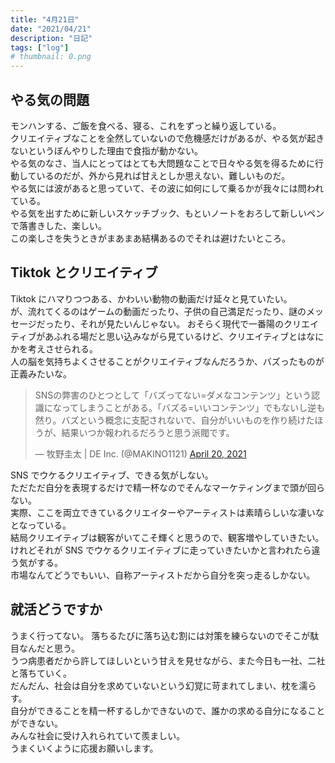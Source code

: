 ```yaml
---
title: "4月21日"
date: "2021/04/21"
description: "日記"
tags: ["log"]
# thumbnail: 0.png
---
```


## やる気の問題

モンハンする、ご飯を食べる、寝る、これをずっと繰り返している。  
クリエイティブなことを全然していないので危機感だけがあるが、やる気が起きないというぼんやりした理由で食指が動かない。  
やる気のなさ、当人にとってはとても大問題なことで日々やる気を得るために行動しているのだが、外から見れば甘えとしか思えない、難しいものだ。  
やる気には波があると思っていて、その波に如何にして乗るかが我々には問われている。  
やる気を出すために新しいスケッチブック、もといノートをおろして新しいペンで落書きした、楽しい。  
この楽しさを失うときがまあまあ結構あるのでそれは避けたいところ。

## Tiktok とクリエイティブ

Tiktok にハマりつつある、かわいい動物の動画だけ延々と見ていたい。  
が、流れてくるのはゲームの動画だったり、子供の自己満足だったり、謎のメッセージだったり、それが見たいんじゃない。
おそらく現代で一番陽のクリエイティブがあふれる場だと思い込みながら見ているけど、クリエイティブとはなにかを考えさせられる。  
人の脳を気持ちよくさせることがクリエイティブなんだろうか、バズったものが正義みたいな。

<blockquote class="twitter-tweet"><p lang="ja" dir="ltr">SNSの弊害のひとつとして「バズってない=ダメなコンテンツ」という認識になってしまうことがある。「バズる=いいコンテンツ」でもないし逆も然り。バズという概念に支配されないで、自分がいいものを作り続けたほうが、結果いつか報われるだろうと思う派閥です。</p>&mdash; 牧野圭太 | DE Inc. (@MAKINO1121) <a href="https://twitter.com/MAKINO1121/status/1384465523992260617?ref_src=twsrc%5Etfw">April 20, 2021</a></blockquote>

SNS でウケるクリエイティブ、できる気がしない。  
ただただ自分を表現するだけで精一杯なのでそんなマーケティングまで頭が回らない。  
実際、ここを両立できているクリエイターやアーティストは素晴らしいな凄いなとなっている。  
結局クリエイティブは観客がいてこそ輝くと思うので、観客増やしていきたい。  
  けれどそれが SNS でウケるクリエイティブに走っていきたいかと言われたら違う気がする。  
  市場なんてどうでもいい、自称アーティストだから自分を突っ走るしかない。

## 就活どうですか

うまく行ってない。
落ちるたびに落ち込む割には対策を練らないのでそこが駄目なんだと思う。  
うつ病患者だから許してほしいという甘えを見せながら、また今日も一社、二社と落ちていく。  
だんだん、社会は自分を求めていないという幻覚に苛まれてしまい、枕を濡らす。  
自分ができることを精一杯するしかできないので、誰かの求める自分になることができない。  
みんな社会に受け入れられていて羨ましい。  
うまくいくように応援お願いします。
